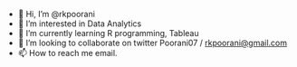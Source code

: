 - 👋 Hi, I’m @rkpoorani
- 👀 I’m interested in Data Analytics
- 🌱 I’m currently learning R programming, Tableau
- 💞️ I’m looking to collaborate on twitter Poorani07 / rkpoorani@gmail.com
- 📫 How to reach me email. 

<!---
rkpoorani/rkpoorani is a ✨ special ✨ repository because its `README.md` (this file) appears on your GitHub profile.
You can click the Preview link to take a look at your changes.
--->
